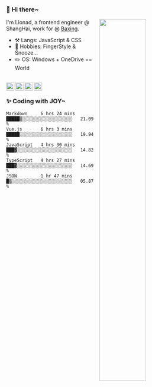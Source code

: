 ### 👋 Hi there~

[<img align="right" width="50%" src="https://github-readme-stats.vercel.app/api?username=Lionad-Morotar&show_icons=true">](https://metrics.lecoq.io/ouuan?template=classic)

I'm Lionad, a frontend engineer @ ShangHai, work for @ [Baxing](https://github.com/baixing).

- ⚒️ Langs: JavaScript & CSS
- 🎨 Hobbies: FingerStyle & Snooze...
- ✏️ OS: Windows + OneDrive == World

<br />

<a href="https://www.lionad.art">
  <img align="left" alt="lionad-art" width="22px" src="https://cdn.jsdelivr.net/npm/simple-icons@3.1.0/icons/wordpress.svg" />
</a>
<a href="#1806234223">
  <img align="left" alt="1806234223" width="22px" src="https://cdn.jsdelivr.net/npm/simple-icons@3.1.0/icons/tencentqq.svg" />
</a>
<a href="https://www.zhihu.com/people/Lionad">
  <img align="left" alt="132yse" width="22px" src="https://cdn.jsdelivr.net/npm/simple-icons@3.1.0/icons/zhihu.svg" />
</a>
<a href="https://github.com/Lionad-Morotar">
  <img align="left" alt="yisar" width="22px" src="https://cdn.jsdelivr.net/npm/simple-icons@3.1.0/icons/github.svg" />
</a>

<br />

### ✨ Coding with JOY~

<!--START_SECTION:waka-->
```text
Markdown     6 hrs 24 mins   █████▒░░░░░░░░░░░░░░░░░░░   21.09 % 
Vue.js       6 hrs 3 mins    █████░░░░░░░░░░░░░░░░░░░░   19.94 % 
JavaScript   4 hrs 30 mins   ███▓░░░░░░░░░░░░░░░░░░░░░   14.82 % 
TypeScript   4 hrs 27 mins   ███▓░░░░░░░░░░░░░░░░░░░░░   14.69 % 
JSON         1 hr 47 mins    █▒░░░░░░░░░░░░░░░░░░░░░░░   05.87 % 
```
<!--END_SECTION:waka-->
